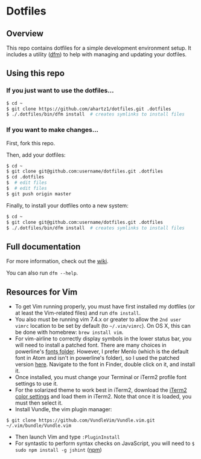 # Dotfiles

## Overview

This repo contains dotfiles for a simple development environment setup.  It includes a utility ([dfm](https://github.com/justone/dfm)) to help with managing and updating your dotfiles.

## Using this repo

### If you just want to use the dotfiles...

```bash
$ cd ~
$ git clone https://github.com/ahartz1/dotfiles.git .dotfiles
$ ./.dotfiles/bin/dfm install  # creates symlinks to install files
```

### If you want to make changes...

First, fork this repo.

Then, add your dotfiles:

```bash
$ cd ~
$ git clone git@github.com:username/dotfiles.git .dotfiles
$ cd .dotfiles
$  # edit files
$  # edit files
$ git push origin master
```

Finally, to install your dotfiles onto a new system:

```bash
$ cd ~
$ git clone git@github.com:username/dotfiles.git .dotfiles
$ ./.dotfiles/bin/dfm install  # creates symlinks to install files
```

## Full documentation

For more information, check out the [wiki](http://github.com/justone/dotfiles/wiki).

You can also run `dfm --help`.

## Resources for Vim

 * To get Vim running properly, you must have first installed my dotfiles (or at least the Vim-related files) and run `dfm install`.
 * You also must be running vim 7.4.x or greater to allow the `2nd user vimrc` location to be set by default (to `~/.vim/vimrc`). On OS&nbsp;X, this can be done with homebrew: `brew install vim`.
 * For vim-airline to correctly display symbols in the lower status bar, you will need to install a patched font. There are many choices in powerline's [fonts folder](https://github.com/powerline/fonts). However, I prefer Menlo (which is the default font in Atom and isn't in powerline's folder), so I used the patched version [here](https://gist.github.com/qrush/1595572). Navigate to the font in Finder, double click on it, and install it.
 * Once installed, you must change your Terminal or iTerm2 profile font settings to use it.
 * For the solarized theme to work best in iTerm2, download the [iTerm2 color settings](https://github.com/altercation/solarized/tree/master/iterm2-colors-solarized) and load them in iTerm2. Note that once it is loaded, you must then select it.
 * Install Vundle, the vim plugin manager:

&#9;`$ git clone https://github.com/VundleVim/Vundle.vim.git ~/.vim/bundle/Vundle.vim`

 * Then launch Vim and type `:PluginInstall`
 * For syntastic to perform syntax checks on JavaScript, you will need to `$ sudo npm install -g jshint` ([npm](http://npmjs.com))

